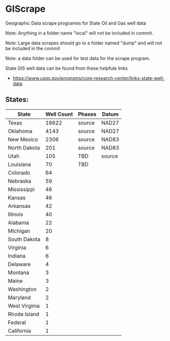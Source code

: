 # GIScrape
Geographic Data scrape programes for State Oil and Gas well data

Note: Anything in a folder name "local" will not be included in commit.

Note: Large data scrapes should go to a folder named "dump" and will not be included in the commit

Note: a data folder can be used for test data for the scrape program.

State GIS well data can be found from these helpfule links
* https://www.usgs.gov/programs/core-research-center/links-state-well-data
  
## States:

| State	| Well Count	| Phases	| Datum |
| --- | --- | --- | --- |
| Texas	| 16622	| source	| NAD27 |
| Oklahoma	| 4143	| source	| NAD27 |
| New Mexico	| 2306	| source	| NAD83 |
| North Dakota	| 201	| source	| NAD83 |
| Utah	| 105	| TBD	| source    | UNKNOWN   |
| Louisiana	| 70	| TBD	|
| Colorado	| 64 ||
| Nebraska	| 59	||	
| Mississippi	| 46	||	
| Kansas	| 46		||
| Arkansas	| 42		||
| Illinois	| 40		||
| Alabama	| 22		||
| Michigan	| 20		||
| South Dakota	| 8		||
| Virginia	| 6		||
| Indiana	| 6		||
| Delaware	| 4		||
| Montana	| 3		||
| Maine	| 3		||
| Washington	| 2	||	
| Maryland	| 2		||
| West Virginia	| 1	||	
| Rhode Island	| 1		||
| Federal	| 1		||
| California	| 1 ||		

